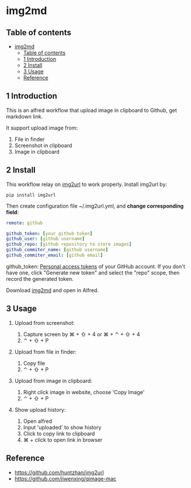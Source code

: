 # img2md

## Table of contents

- [img2md](#img2md)
    - [Table of contents](#table-of-contents)
    - [1 Introduction](#1-introduction)
    - [2 Install](#2-install)
    - [3 Usage](#3-usage)
    - [Reference](#reference)

## 1 Introduction

This is an alfred workflow that upload image in clipboard to Github, get markdown link.

It support upload image from:

1. File in finder
2. Screenshot in clipboard
3. Image in clipboard

## 2 Install

This workflow relay on [img2url](https://github.com/huntzhan/img2url) to work properly. Install img2url by:

``` shell
pip install img2url
```

Then create configuration file ~/.img2url.yml, and **change corresponding field**:

``` yml
remote: github

github_token: [your github token]
github_user: [github username]
github_repo: [github repository to store images]
github_commiter_name: [github username]
github_commiter_email: [github email]
```

github_token: [Personal access tokens](https://github.com/settings/tokens) of your GitHub account. If you don't have one, click "Generate new token" and select the "repo" scope, then record the generated token.

Download [img2md](https://raw.githubusercontent.com/xterat/img2md/master/img2md.alfredworkflow) and open in Alfred.

## 3 Usage

1. Upload from screenshot:
    1. Capture screen by ⌘ + ⇧ + 4 or ⌘ + ⌃ + ⇧ + 4
    2. ⌃ + ⇧ + P

2. Upload from file in finder:
    1. Copy file
    2. ⌃ + ⇧ + P

3. Upload from image in clipboard:
    1. Right click image in website, choose 'Copy Image'
    2. ⌃ + ⇧ + P

4. Show upload history:
    1. Open alfred
    2. Input 'uploaded' to show history
    3. Click to copy link to clipboard
    4. ⌘ + click to open link in browser

## Reference

- https://github.com/huntzhan/img2url
- https://github.com/jiwenxing/qimage-mac